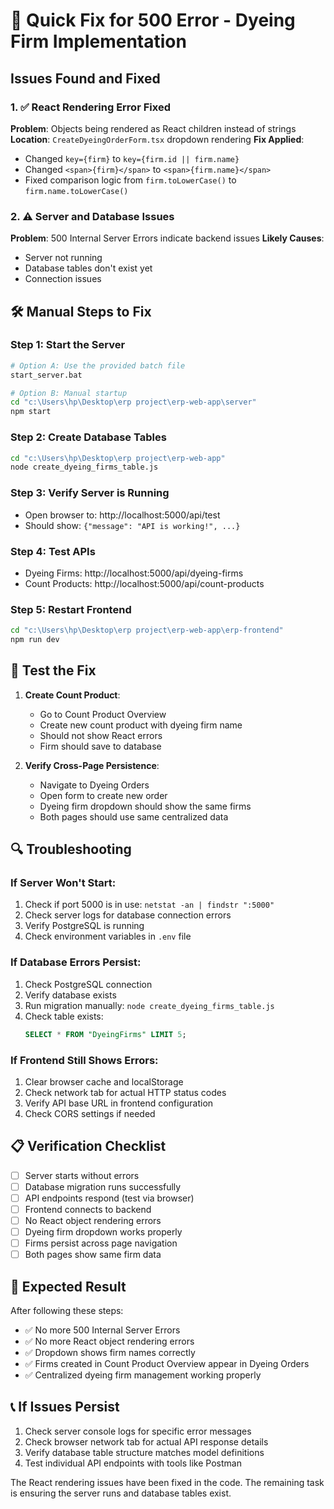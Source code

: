 # 🚨 Quick Fix for 500 Error - Dyeing Firm Implementation

## Issues Found and Fixed

### 1. ✅ React Rendering Error Fixed
**Problem**: Objects being rendered as React children instead of strings
**Location**: `CreateDyeingOrderForm.tsx` dropdown rendering
**Fix Applied**: 
- Changed `key={firm}` to `key={firm.id || firm.name}`
- Changed `<span>{firm}</span>` to `<span>{firm.name}</span>`
- Fixed comparison logic from `firm.toLowerCase()` to `firm.name.toLowerCase()`

### 2. ⚠️ Server and Database Issues
**Problem**: 500 Internal Server Errors indicate backend issues
**Likely Causes**:
- Server not running
- Database tables don't exist yet
- Connection issues

## 🛠️ Manual Steps to Fix

### Step 1: Start the Server
```bash
# Option A: Use the provided batch file
start_server.bat

# Option B: Manual startup
cd "c:\Users\hp\Desktop\erp project\erp-web-app\server"
npm start
```

### Step 2: Create Database Tables
```bash
cd "c:\Users\hp\Desktop\erp project\erp-web-app"
node create_dyeing_firms_table.js
```

### Step 3: Verify Server is Running
- Open browser to: http://localhost:5000/api/test
- Should show: `{"message": "API is working!", ...}`

### Step 4: Test APIs
- Dyeing Firms: http://localhost:5000/api/dyeing-firms
- Count Products: http://localhost:5000/api/count-products

### Step 5: Restart Frontend
```bash
cd "c:\Users\hp\Desktop\erp project\erp-web-app\erp-frontend"
npm run dev
```

## 🧪 Test the Fix

1. **Create Count Product**:
   - Go to Count Product Overview
   - Create new count product with dyeing firm name
   - Should not show React errors
   - Firm should save to database

2. **Verify Cross-Page Persistence**:
   - Navigate to Dyeing Orders
   - Open form to create new order
   - Dyeing firm dropdown should show the same firms
   - Both pages should use same centralized data

## 🔍 Troubleshooting

### If Server Won't Start:
1. Check if port 5000 is in use: `netstat -an | findstr ":5000"`
2. Check server logs for database connection errors
3. Verify PostgreSQL is running
4. Check environment variables in `.env` file

### If Database Errors Persist:
1. Check PostgreSQL connection
2. Verify database exists
3. Run migration manually: `node create_dyeing_firms_table.js`
4. Check table exists: 
   ```sql
   SELECT * FROM "DyeingFirms" LIMIT 5;
   ```

### If Frontend Still Shows Errors:
1. Clear browser cache and localStorage
2. Check network tab for actual HTTP status codes
3. Verify API base URL in frontend configuration
4. Check CORS settings if needed

## 📋 Verification Checklist

- [ ] Server starts without errors
- [ ] Database migration runs successfully
- [ ] API endpoints respond (test via browser)
- [ ] Frontend connects to backend
- [ ] No React object rendering errors
- [ ] Dyeing firm dropdown works properly
- [ ] Firms persist across page navigation
- [ ] Both pages show same firm data

## 🎯 Expected Result

After following these steps:
- ✅ No more 500 Internal Server Errors
- ✅ No more React object rendering errors
- ✅ Dropdown shows firm names correctly
- ✅ Firms created in Count Product Overview appear in Dyeing Orders
- ✅ Centralized dyeing firm management working properly

## 📞 If Issues Persist

1. Check server console logs for specific error messages
2. Check browser network tab for actual API response details
3. Verify database table structure matches model definitions
4. Test individual API endpoints with tools like Postman

The React rendering issues have been fixed in the code. The remaining task is ensuring the server runs and database tables exist.
